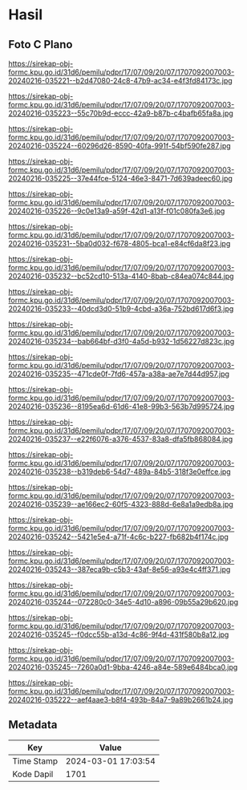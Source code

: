 # Hasil

## Foto C Plano

https://sirekap-obj-formc.kpu.go.id/31d6/pemilu/pdpr/17/07/09/20/07/1707092007003-20240216-035221--b2d47080-24c8-47b9-ac34-e4f3fd84173c.jpg

https://sirekap-obj-formc.kpu.go.id/31d6/pemilu/pdpr/17/07/09/20/07/1707092007003-20240216-035223--55c70b9d-eccc-42a9-b87b-c4bafb65fa8a.jpg

https://sirekap-obj-formc.kpu.go.id/31d6/pemilu/pdpr/17/07/09/20/07/1707092007003-20240216-035224--60296d26-8590-40fa-991f-54bf590fe287.jpg

https://sirekap-obj-formc.kpu.go.id/31d6/pemilu/pdpr/17/07/09/20/07/1707092007003-20240216-035225--37e44fce-5124-46e3-8471-7d639adeec60.jpg

https://sirekap-obj-formc.kpu.go.id/31d6/pemilu/pdpr/17/07/09/20/07/1707092007003-20240216-035226--9c0e13a9-a59f-42d1-a13f-f01c080fa3e6.jpg

https://sirekap-obj-formc.kpu.go.id/31d6/pemilu/pdpr/17/07/09/20/07/1707092007003-20240216-035231--5ba0d032-f678-4805-bca1-e84cf6da8f23.jpg

https://sirekap-obj-formc.kpu.go.id/31d6/pemilu/pdpr/17/07/09/20/07/1707092007003-20240216-035232--bc52cd10-513a-4140-8bab-c84ea074c844.jpg

https://sirekap-obj-formc.kpu.go.id/31d6/pemilu/pdpr/17/07/09/20/07/1707092007003-20240216-035233--40dcd3d0-51b9-4cbd-a36a-752bd617d6f3.jpg

https://sirekap-obj-formc.kpu.go.id/31d6/pemilu/pdpr/17/07/09/20/07/1707092007003-20240216-035234--bab664bf-d3f0-4a5d-b932-1d56227d823c.jpg

https://sirekap-obj-formc.kpu.go.id/31d6/pemilu/pdpr/17/07/09/20/07/1707092007003-20240216-035235--471cde0f-7fd6-457a-a38a-ae7e7d44d957.jpg

https://sirekap-obj-formc.kpu.go.id/31d6/pemilu/pdpr/17/07/09/20/07/1707092007003-20240216-035236--8195ea6d-61d6-41e8-99b3-563b7d995724.jpg

https://sirekap-obj-formc.kpu.go.id/31d6/pemilu/pdpr/17/07/09/20/07/1707092007003-20240216-035237--e22f6076-a376-4537-83a8-dfa5fb868084.jpg

https://sirekap-obj-formc.kpu.go.id/31d6/pemilu/pdpr/17/07/09/20/07/1707092007003-20240216-035238--b319deb6-54d7-489a-84b5-318f3e0effce.jpg

https://sirekap-obj-formc.kpu.go.id/31d6/pemilu/pdpr/17/07/09/20/07/1707092007003-20240216-035239--ae166ec2-60f5-4323-888d-6e8a1a9edb8a.jpg

https://sirekap-obj-formc.kpu.go.id/31d6/pemilu/pdpr/17/07/09/20/07/1707092007003-20240216-035242--5421e5e4-a71f-4c6c-b227-fb682b4f174c.jpg

https://sirekap-obj-formc.kpu.go.id/31d6/pemilu/pdpr/17/07/09/20/07/1707092007003-20240216-035243--387eca9b-c5b3-43af-8e56-a93e4c4ff371.jpg

https://sirekap-obj-formc.kpu.go.id/31d6/pemilu/pdpr/17/07/09/20/07/1707092007003-20240216-035244--072280c0-34e5-4d10-a896-09b55a29b620.jpg

https://sirekap-obj-formc.kpu.go.id/31d6/pemilu/pdpr/17/07/09/20/07/1707092007003-20240216-035245--f0dcc55b-a13d-4c86-9f4d-431f580b8a12.jpg

https://sirekap-obj-formc.kpu.go.id/31d6/pemilu/pdpr/17/07/09/20/07/1707092007003-20240216-035245--7260a0d1-9bba-4246-a84e-589e6484bca0.jpg

https://sirekap-obj-formc.kpu.go.id/31d6/pemilu/pdpr/17/07/09/20/07/1707092007003-20240216-035222--aef4aae3-b8f4-493b-84a7-9a89b2661b24.jpg


## Metadata

| Key        | Value               |
| ---------- | ------------------- |
| Time Stamp | 2024-03-01 17:03:54 |
| Kode Dapil | 1701                |




